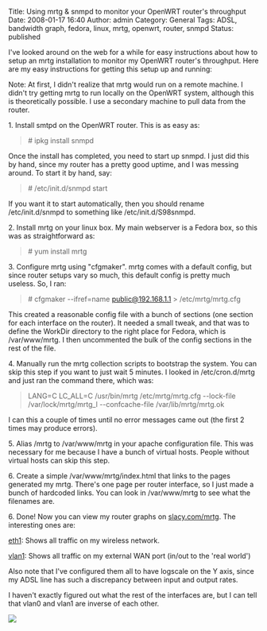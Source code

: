 Title: Using mrtg & snmpd to monitor your OpenWRT router's throughput
Date: 2008-01-17 16:40
Author: admin
Category: General
Tags: ADSL, bandwidth graph, fedora, linux, mrtg, openwrt, router, snmpd
Status: published

I've looked around on the web for a while for easy instructions about
how to setup an mrtg installation to monitor my OpenWRT router's
throughput. Here are my easy instructions for getting this setup up and
running:

Note: At first, I didn't realize that mrtg would run on a remote
machine. I didn't try getting mrtg to run locally on the OpenWRT system,
although this is theoretically possible. I use a secondary machine to
pull data from the router.

1\. Install smtpd on the OpenWRT router. This is as easy as:

> \# ipkg install snmpd

Once the install has completed, you need to start up snmpd. I just did
this by hand, since my router has a pretty good uptime, and I was
messing around. To start it by hand, say:

> \# /etc/init.d/snmpd start

If you want it to start automatically, then you should rename
/etc/init.d/snmpd to something like /etc/init.d/S98snmpd.

2\. Install mrtg on your linux box. My main webserver is a Fedora box, so
this was as straightforward as:

> \# yum install mrtg

3\. Configure mrtg using "cfgmaker". mrtg comes with a default config,
but since router setups vary so much, this default config is pretty much
useless. So, I ran:

> \# cfgmaker --ifref=name public@192.168.1.1 &gt; /etc/mrtg/mrtg.cfg

This created a reasonable config file with a bunch of sections (one
section for each interface on the router). It needed a small tweak, and
that was to define the WorkDir directory to the right place for Fedora,
which is /var/www/mrtg. I then uncommented the bulk of the config
sections in the rest of the file.

4\. Manually run the mrtg collection scripts to bootstrap the system. You
can skip this step if you want to just wait 5 minutes. I looked in
/etc/cron.d/mrtg and just ran the command there, which was:

> LANG=C LC\_ALL=C /usr/bin/mrtg /etc/mrtg/mrtg.cfg --lock-file
> /var/lock/mrtg/mrtg\_l --confcache-file /var/lib/mrtg/mrtg.ok

I can this a couple of times until no error messages came out (the first
2 times may produce errors).

5\. Alias /mrtg to /var/www/mrtg in your apache configuration file. This
was necessary for me because I have a bunch of virtual hosts. People
without virtual hosts can skip this step.

6\. Create a simple /var/www/mrtg/index.html that links to the pages
generated my mrtg. There's one page per router interface, so I just made
a bunch of hardcoded links. You can look in /var/www/mrtg to see what
the filenames are.

6\. Done! Now you can view my router graphs on
[slacy.com/mrtg](http://slacy.com/mrtg). The interesting ones are:

[eth1](http://slacy.com/mrtg/192.168.1.1_3.html): Shows all traffic on
my wireless network.  
  
[vlan1](http://slacy.com/mrtg/192.168.1.1_6.html): Shows all traffic on
my external WAN port (in/out to the 'real world')  
  
Also note that I've configured them all to have logscale on the Y axis,
since my ADSL line has such a discrepancy between input and output
rates.

I haven't exactly figured out what the rest of the interfaces are, but I
can tell that vlan0 and vlan1 are inverse of each other.

![](http://slacy.com/mrtg/192.168.1.1_6-day.png)
